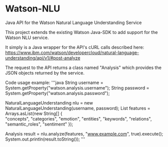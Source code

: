 # Watson-NLU
Java API for the Watson Natural Language Understanding Service

This project extends the existing Watson Java-SDK to add support for the Watson NLU service.

It simply is a Java wrapper for the API's cURL calls described here:
https://www.ibm.com/watson/developercloud/natural-language-understanding/api/v1/#post-analyze

The request to the API returns a class named "Analysis" which provides the JSON objects returned by the service. 

Code usage example:
'''java
String username = System.getProperty("watson.analysis.username");
String password = System.getProperty("watson.analysis.password");

NaturalLanguageUnderstanding nlu = new NaturalLanguageUnderstanding(username, password);
List<String> features =  Arrays.asList(new String[] { 	
	"concepts", "categories", "emotion", "entities", 
	"keywords", "relations", "semantic_roles", "sentiment" });

Analysis result = nlu.analyze(features, "www.example.com", true).execute();
System.out.println(result.toString());
'''
